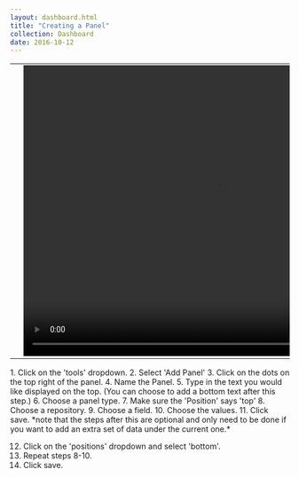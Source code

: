 ```yaml
---
layout: dashboard.html
title: "Creating a Panel"
collection: Dashboard
date: 2016-10-12
---
```


<table>
<tr>
<td width="50px"></td>
<td width="700px">
<video width="700" height="525" controls>
	<source src="/assets/video/How_to_create_a_panel.mp4" type="video/mp4">
	Your browser does not support the video tag.
</video>
</td>
<td width="50px"></td>
</tr>
</table>
1. Click on the 'tools' dropdown.
2. Select 'Add Panel'
3. Click on the dots on the top right of the panel.
4. Name the Panel.
5. Type in the text you would like displayed on the top. (You can choose to add a bottom text after this step.)
6. Choose a panel type.
7. Make sure the 'Position' says 'top'
8. Choose a repository.
9. Choose a field.
10. Choose the values.
11. Click save.
*note that the steps after this are optional and only need to be done if you want to add an extra set of data under the current one.*

12. Click on the 'positions' dropdown and select 'bottom'.
13. Repeat steps 8-10.
14. Click save.

